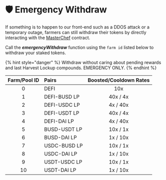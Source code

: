 # 🛡️ Emergency Withdraw

If something is to happen to our front-end such as a DDOS attack or a temporary outage, farmers can still withdraw their tokens by directly interacting with the [MasterChef](https://testnet.bscscan.com/address/0x4d751991267545db23f5b8f7bad4cc975b1f5351#writeContract) contract.

Call the _**emergencyWithdraw**_ function using the `farm id` listed below to withdraw your staked tokens.

{% hint style="danger" %}
Withdraw without caring about pending rewards and last Harvest Lockup compounds. EMERGENCY ONLY.
{% endhint %}

| Farm/Pool  ID | Pairs | Boosted/Cooldown Rates |
| :---: | :--- | :---: |
| 0 | DEFI | 10x |
| 1 | DEFI-BUSD LP | 40x / 4x |
| 2 | DEFI-USDC LP | 4x / 40x |
| 3 | DEFI-USDT LP | 40x / 4x |
| 4 | DEFI-DAI LP | 4x / 40x |
| 5 | BUSD-USDT LP | 10x / 1x |
| 6 | BUSD-DAI LP | 1x / 10x |
| 7 | USDC-BUSD LP | 10x / 1x |
| 8 | USDC-DAI LP | 1x / 10x |
| 9 | USDT-USDC LP | 10x / 1x |
| 10 | USDT-DAI LP | 1x / 10x |

​

